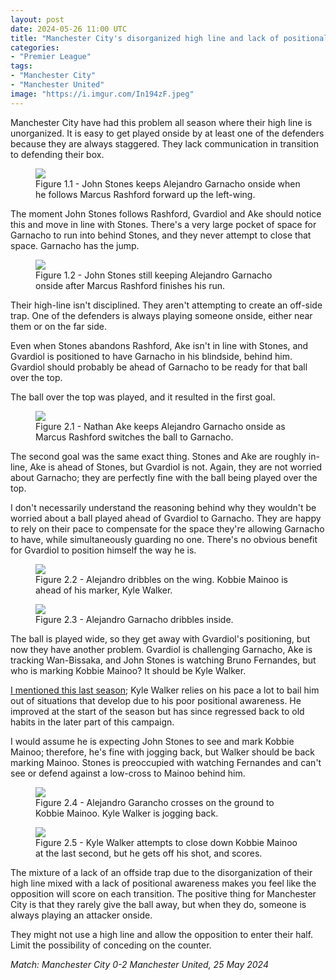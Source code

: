 ```yaml
---
layout: post
date: 2024-05-26 11:00 UTC
title: "Manchester City's disorganized high line and lack of positional awareness"
categories:
- "Premier League"
tags:
- "Manchester City"
- "Manchester United"
image: "https://i.imgur.com/In194zF.jpeg"
---
```


Manchester City have had this problem all season where their high line is unorganized. It is easy to get played onside by at least one of the defenders because they are always staggered. They lack communication in transition to defending their box.

<!---more---> 

<figure>
    <img src="https://i.imgur.com/In194zF.jpeg">
    <figcaption>Figure 1.1 - John Stones keeps Alejandro Garnacho onside when he follows Marcus Rashford forward up the left-wing.</figcaption>
</figure> 

The moment John Stones follows Rashford, Gvardiol and Ake should notice this and move in line with Stones. There's a very large pocket of space for Garnacho to run into behind Stones, and they never attempt to close that space. Garnacho has the jump. 

<figure>
    <img src="https://i.imgur.com/ccRm5z9.jpeg">
    <figcaption>Figure 1.2 - John Stones still keeping Alejandro Garnacho onside after Marcus Rashford finishes his run.</figcaption>
</figure> 

Their high-line isn't disciplined. They aren't attempting to create an off-side trap. One of the defenders is always playing someone onside, either near them or on the far side. 

Even when Stones abandons Rashford, Ake isn't in line with Stones, and Gvardiol is positioned to have Garnacho in his blindside, behind him. Gvardiol should probably be ahead of Garnacho to be ready for that ball over the top.

The ball over the top was played, and it resulted in the first goal.

<figure>
    <img src="https://i.imgur.com/uF3bXoE.jpeg">
    <figcaption>Figure 2.1 - Nathan Ake keeps Alejandro Garnacho onside as Marcus Rashford switches the ball to Garnacho.</figcaption>
</figure> 

The second goal was the same exact thing. Stones and Ake are roughly in-line, Ake is ahead of Stones, but Gvardiol is not. Again, they are not worried about Garnacho; they are perfectly fine with the ball being played over the top.

I don't necessarily understand the reasoning behind why they wouldn't be worried about a ball played ahead of Gvardiol to Garnacho. They are happy to rely on their pace to compensate for the space they're allowing Garnacho to have, while simultaneously guarding no one. There's no obvious benefit for Gvardiol to position himself the way he is.

<figure>
    <img src="https://i.imgur.com/s79P7E7.jpeg">
    <figcaption>Figure 2.2 - Alejandro dribbles on the wing. Kobbie Mainoo is ahead of his marker, Kyle Walker.</figcaption>
</figure> 

<figure>
    <img src="https://i.imgur.com/X4ZanCY.jpeg">
    <figcaption>Figure 2.3 - Alejandro Garnacho dribbles inside.</figcaption>
</figure> 

The ball is played wide, so they get away with Gvardiol's positioning, but now they have another problem. Gvardiol is challenging Garnacho, Ake is tracking Wan-Bissaka, and John Stones is watching Bruno Fernandes, but who is marking Kobbie Mainoo? It should be Kyle Walker. 

[I mentioned this last season](https://tacticsjournal.com/The-flaws-of-Manuel-Akanji-Kyle-Walker-that-cost-Manchester-City-against-Real-Madrid/); Kyle Walker relies on his pace a lot to bail him out of situations that develop due to his poor positional awareness. He improved at the start of the season but has since regressed back to old habits in the later part of this campaign.

I would assume he is expecting John Stones to see and mark Kobbie Mainoo; therefore, he's fine with jogging back, but Walker should be back marking Mainoo. Stones is preoccupied with watching Fernandes and can't see or defend against a low-cross to Mainoo behind him. 

<figure>
    <img src="https://i.imgur.com/d2iIbMr.jpeg">
    <figcaption>Figure 2.4 - Alejandro Garancho crosses on the ground to Kobbie Mainoo. Kyle Walker is jogging back.</figcaption>
</figure> 

<figure>
    <img src="https://i.imgur.com/Xfh3b55.jpeg">
    <figcaption>Figure 2.5 - Kyle Walker attempts to close down Kobbie Mainoo at the last second, but he gets off his shot, and scores.</figcaption>
</figure> 

The mixture of a lack of an offside trap due to the disorganization of their high line mixed with a lack of positional awareness makes you feel like the opposition will score on each transition. The positive thing for Manchester City is that they rarely give the ball away, but when they do, someone is always playing an attacker onside. 

They might not use a high line and allow the opposition to enter their half. Limit the possibility of conceding on the counter.

*Match: Manchester City 0-2 Manchester United, 25 May 2024*